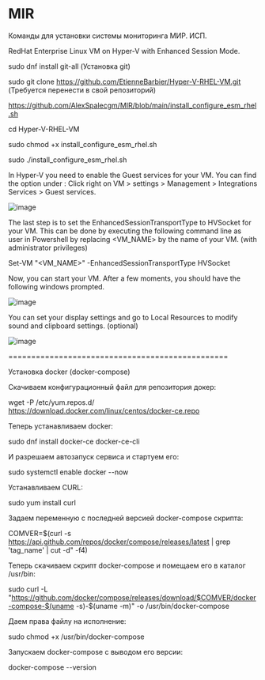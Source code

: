 # MIR

Команды для установки системы мониторинга МИР. ИСП.


RedHat Enterprise Linux VM on Hyper-V with Enhanced Session Mode.

sudo dnf install git-all
(Установка git)

sudo git clone https://github.com/EtienneBarbier/Hyper-V-RHEL-VM.git
(Требуется перенести в свой репозиторий)

https://github.com/AlexSpalecgm/MIR/blob/main/install_configure_esm_rhel.sh

cd Hyper-V-RHEL-VM

sudo chmod +x install_configure_esm_rhel.sh

sudo ./install_configure_esm_rhel.sh

In Hyper-V you need to enable the Guest services for your VM. You can find the option under : Click right on VM > settings > Management > Integrations Services > Guest services.

![image](https://github.com/user-attachments/assets/79870a64-742e-4f3e-991a-6aba8a7a6f51)

The last step is to set the EnhancedSessionTransportType to HVSocket for your VM. This can be done by executing the following command line as user in Powershell by replacing <VM_NAME> by the name of your VM. (with administrator privileges)

Set-VM "<VM_NAME>" -EnhancedSessionTransportType HVSocket

Now, you can start your VM. After a few moments, you should have the following windows prompted.

![image](https://github.com/user-attachments/assets/490a4042-f488-4e74-93ef-2c9bd8b066e6)

You can set your display settings and go to Local Resources to modify sound and clipboard settings. (optional)

![image](https://github.com/user-attachments/assets/7a9213e6-22d0-458e-9fd6-c023760f553f)

================================================

Установка docker (docker-compose)

Скачиваем конфигурационный файл для репозитория докер:

wget -P /etc/yum.repos.d/ https://download.docker.com/linux/centos/docker-ce.repo

Теперь устанавливаем docker:

sudo dnf install docker-ce docker-ce-cli

И разрешаем автозапуск сервиса и стартуем его:

sudo systemctl enable docker --now

Устанавливаем CURL:

sudo yum install curl

Задаем переменную с последней версией docker-compose скрипта:

COMVER=$(curl -s https://api.github.com/repos/docker/compose/releases/latest | grep 'tag_name' | cut -d\" -f4)

Теперь скачиваем скрипт docker-compose и помещаем его в каталог /usr/bin:

sudo curl -L "https://github.com/docker/compose/releases/download/$COMVER/docker-compose-$(uname -s)-$(uname -m)" -o /usr/bin/docker-compose

Даем права файлу на исполнение:

sudo chmod +x /usr/bin/docker-compose

Запускаем docker-compose с выводом его версии:

docker-compose --version


